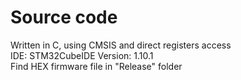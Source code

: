 # Source code

Written in C, using CMSIS and direct registers access  
IDE: STM32CubeIDE Version: 1.10.1  
Find HEX firmware file in "Release" folder  